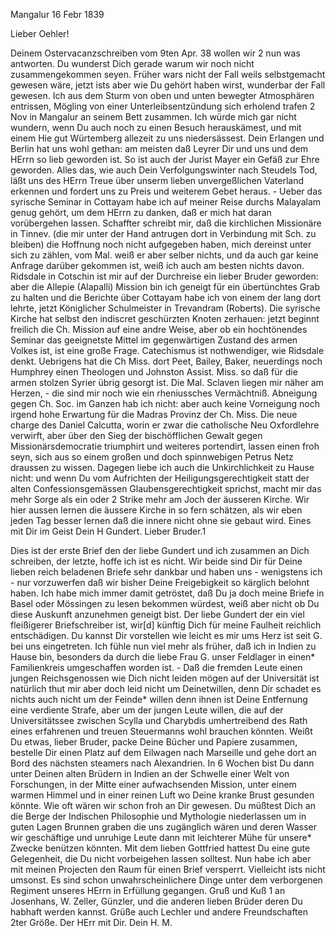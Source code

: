  Mangalur 16 Febr 1839

Lieber Oehler!

Deinem Ostervacanzschreiben vom 9ten Apr. 38 wollen wir 2 nun was antworten. Du wunderst Dich gerade warum wir noch nicht zusammengekommen seyen. Früher wars nicht der Fall weils selbstgemacht gewesen wäre, jetzt ists aber wie Du gehört haben wirst, wunderbar der Fall gewesen. Ich aus dem Sturm von oben und unten bewegter Atmosphären entrissen, Mögling von einer Unterleibsentzündung sich erholend trafen 2 Nov in Mangalur an seinem Bett zusammen. Ich würde mich gar nicht wundern, wenn Du auch noch zu einen Besuch herauskämest, und mit einem Hie gut Würtemberg allezeit zu uns niedersässest. Dein Erlangen und Berlin hat uns wohl gethan: am meisten daß Leyrer Dir und uns und dem HErrn so lieb geworden ist. So ist auch der Jurist Mayer ein Gefäß zur Ehre geworden. Alles das, wie auch Dein Verfolgungswinter nach Steudels Tod, läßt uns des HErrn Treue über unserm lieben unvergeßlichen Vaterland erkennen und fordert uns zu Preis und weiterem Gebet heraus. - Ueber das syrische Seminar in Cottayam habe ich auf meiner Reise durchs Malayalam genug gehört, um dem HErrn zu danken, daß er mich hat daran vorübergehen lassen. Schaffter schreibt mir, daß die kirchlichen Missionäre in Tinnev. (die mir unter der Hand antrugen dort in Verbindung mit Sch. zu bleiben) die Hoffnung noch nicht aufgegeben haben, mich dereinst unter sich zu zählen, vom Mal. weiß er aber selber nichts, und da auch gar keine Anfrage darüber gekommen ist, weiß ich auch am besten nichts davon. Ridsdale in Cotschin ist mir auf der Durchreise ein lieber Bruder geworden: aber die Allepie (Alapalli) Mission bin ich geneigt für ein übertünchtes Grab zu halten und die Berichte über Cottayam habe ich von einem der lang dort lehrte, jetzt Königlicher Schulmeister in Trevandram (Roberts). Die syrische Kirche hat selbst den indiscret geschürzten Knoten zerhauen: jetzt beginnt freilich die Ch. Mission auf eine andre Weise, aber ob ein hochtönendes Seminar das geeignetste Mittel im gegenwärtigen Zustand des armen Volkes ist, ist eine große Frage. Catechismus ist nothwendiger, wie Ridsdale denkt. Uebrigens hat die Ch Miss. dort Peet, Bailey, Baker, neuerdings noch Humphrey einen Theologen und Johnston Assist. Miss. so daß für die armen stolzen Syrier übrig gesorgt ist. Die Mal. Sclaven liegen mir näher am Herzen, - die sind mir noch wie ein rheniussches Vermächtniß. Abneigung gegen Ch. Soc. im Ganzen hab ich nicht: aber auch keine Vorneigung noch irgend hohe Erwartung für die Madras Provinz der Ch. Miss. Die neue charge des Daniel Calcutta, worin er zwar die catholische Neu Oxfordlehre verwirft, aber über den Sieg der bischöfflichen Gewalt gegen Missionärsdemocratie triumphirt und weiteres portendirt, lassen einen froh seyn, sich aus so einem großen und doch spinnwebigen Petrus Netz draussen zu wissen. Dagegen liebe ich auch die Unkirchlichkeit zu Hause nicht: und wenn Du vom Aufrichten der Heiligungsgerechtigkeit statt der alten Confessionsgemässen Glaubensgerechtigkeit sprichst, macht mir das mehr Sorge als ein oder 2 Strike mehr am Joch der äusseren Kirche. Wir hier aussen lernen die äussere Kirche in so fern schätzen, als wir eben jeden Tag besser lernen daß die innere nicht ohne sie gebaut wird. Eines mit Dir im Geist Dein H Gundert.
Lieber Bruder.1

Dies ist der erste Brief den der liebe Gundert und ich zusammen an Dich schreiben, der letzte, hoffe ich ist es nicht. Wir beide sind Dir für Deine lieben reich beladenen Briefe sehr dankbar und haben uns - wenigstens ich - nur vorzuwerfen daß wir bisher Deine Freigebigkeit so kärglich belohnt haben. Ich habe mich immer damit getröstet, daß Du ja doch meine Briefe in Basel oder Mössingen zu lesen bekommen würdest, weiß aber nicht ob Du diese Auskunft anzunehmen geneigt bist. Der liebe Gundert der ein viel fleißigerer Briefschreiber ist, wir[d] künftig Dich für meine Faulheit reichlich entschädigen. Du kannst Dir vorstellen wie leicht es mir ums Herz ist seit G. bei uns eingetreten. Ich fühle nun viel mehr als früher, daß ich in Indien zu Hause bin, besonders da durch die liebe Frau G. unser Feldlager in einen* Familienkreis umgeschaffen worden ist. - Daß die fremden Leute einen jungen Reichsgenossen wie Dich nicht leiden mögen auf der Universität ist natürlich thut mir aber doch leid nicht um Deinetwillen, denn Dir schadet es nichts auch nicht um der Feinde* willen denn ihnen ist Deine Entfernung eine verdiente Strafe, aber um der jungen Leute willen, die auf der Universitätssee zwischen Scylla und Charybdis umhertreibend des Rath eines erfahrenen und treuen Steuermanns wohl brauchen könnten. Weißt Du etwas, lieber Bruder, packe Deine Bücher und Papiere zusammen, bestelle Dir einen Platz auf dem Eilwagen nach Marseille und gehe dort an Bord des nächsten steamers nach Alexandrien. In 6 Wochen bist Du dann unter Deinen alten Brüdern in Indien an der Schwelle einer Welt von Forschungen, in der Mitte einer aufwachsenden Mission, unter einem warmen Himmel und in einer reinen Luft wo Deine kranke Brust gesunden könnte. Wie oft wären wir schon froh an Dir gewesen. Du müßtest Dich an die Berge der Indischen Philosophie und Mythologie niederlassen um in guten Lagen Brunnen graben die uns zugänglich wären und deren Wasser wir geschäftige und unruhige Leute dann mit leichterer Mühe für unsere* Zwecke benützen könnten. Mit dem lieben Gottfried hattest Du eine gute Gelegenheit, die Du nicht vorbeigehen lassen solltest. Nun habe ich aber mit meinen Projecten den Raum für einen Brief versperrt. Vielleicht ists nicht umsonst. Es sind schon unwahrscheinlichere Dinge unter dem verborgenen Regiment unseres HErrn in Erfüllung gegangen. Gruß und Kuß <von HG auch>1 an Josenhans, W. Zeller, Günzler, und die anderen lieben Brüder deren Du habhaft werden kannst. Grüße auch Lechler und andere Freundschaften 2ter Größe. Der HErr mit Dir.
Dein H. M.
